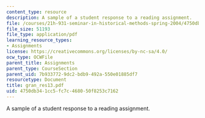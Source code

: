 ```yaml
---
content_type: resource
description: A sample of a student response to a reading assignment.
file: /courses/21h-931-seminar-in-historical-methods-spring-2004/4750db341cc5fc7c468050f8253c7162_gran_res13.pdf
file_size: 51193
file_type: application/pdf
learning_resource_types:
- Assignments
license: https://creativecommons.org/licenses/by-nc-sa/4.0/
ocw_type: OCWFile
parent_title: Assignments
parent_type: CourseSection
parent_uid: 7b933772-9dc2-bdb9-492a-550e01885df7
resourcetype: Document
title: gran_res13.pdf
uid: 4750db34-1cc5-fc7c-4680-50f8253c7162
---
```

A sample of a student response to a reading assignment.